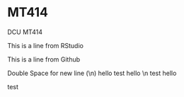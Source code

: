 # MT414

DCU MT414

This is a line from RStudio

This is a line from Github

Double Space for new line (\n)
hello test
hello \n test
hello

test
